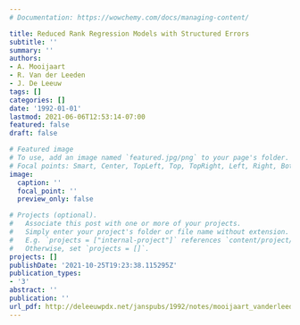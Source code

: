 ```yaml
---
# Documentation: https://wowchemy.com/docs/managing-content/

title: Reduced Rank Regression Models with Structured Errors
subtitle: ''
summary: ''
authors:
- A. Mooijaart
- R. Van der Leeden
- J. De Leeuw
tags: []
categories: []
date: '1992-01-01'
lastmod: 2021-06-06T12:53:14-07:00
featured: false
draft: false

# Featured image
# To use, add an image named `featured.jpg/png` to your page's folder.
# Focal points: Smart, Center, TopLeft, Top, TopRight, Left, Right, BottomLeft, Bottom, BottomRight.
image:
  caption: ''
  focal_point: ''
  preview_only: false

# Projects (optional).
#   Associate this post with one or more of your projects.
#   Simply enter your project's folder or file name without extension.
#   E.g. `projects = ["internal-project"]` references `content/project/deep-learning/index.md`.
#   Otherwise, set `projects = []`.
projects: []
publishDate: '2021-10-25T19:23:38.115295Z'
publication_types:
- '3'
abstract: ''
publication: ''
url_pdf: http://deleeuwpdx.net/janspubs/1992/notes/mooijaart_vanderleeden_deleeuw_U_92.pdf
---
```

